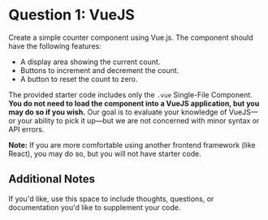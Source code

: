# Question 1: VueJS

Create a simple counter component using Vue.js. The component should have the following features:

- A display area showing the current count.
- Buttons to increment and decrement the count.
- A button to reset the count to zero.

The provided starter code includes only the `.vue` Single-File Component. **You do not need to load the component into a VueJS application, but you may do so if you wish.** Our goal is to evaluate your knowledge of VueJS—or your ability to pick it up—but we are not concerned with minor syntax or API errors.

**Note:** If you are more comfortable using another frontend framework (like React), you may do so, but you will not have starter code.

## Additional Notes

If you'd like, use this space to include thoughts, questions, or documentation you'd like to supplement your code.
